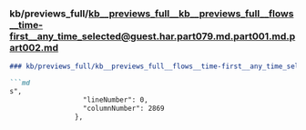 ### kb/previews_full/kb__previews_full__kb__previews_full__flows__time-first__any_time_selected@guest.har.part079.md.part001.md.part002.md

```md
### kb/previews_full/kb__previews_full__flows__time-first__any_time_selected@guest.har.part079.md.part001.md (part 002)

```md
s",
                  "lineNumber": 0,
                  "columnNumber": 2869
                },

```

```

```
